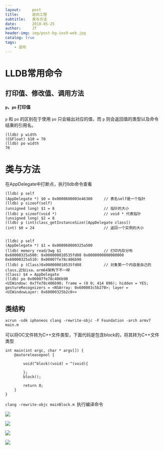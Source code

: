 ```yaml
---
layout:     post
title:      逆向工程
subtitle:   类与方法
date:       2018-05-25
author:     JT
header-img: img/post-bg-ios9-web.jpg
catalog: true
tags:
    - 逆向
---
```


# LLDB常用命令

## 打印值、修改值、调用方法

#### `p`、`po` 打印值

`p` 和 `po` 的区别在于使用 `po` 只会输出对应的值，而 `p` 则会返回值的类型以及命令结果的引用名。

```
(lldb) p width
(CGFloat) $10 = 70
(lldb) po width
70
```

# 类与方法

在AppDelegate中打断点，执行lldb命令查看

```
(lldb) p self
(AppDelegate *) $0 = 0x0000600003e46380     // 表名self是一个指针
(lldb) p sizeof(self)
(unsigned long) $1 = 8                      // 指针的大小
(lldb) p sizeof(void *)                     // void * 代表指针
(unsigned long) $2 = 8
(lldb) p (int)class_getInstanceSize([AppDelegate class])
(int) $0 = 24                               // 返回一个实例的大小


(lldb) p self
(AppDelegate *) $1 = 0x000060000325a500
(lldb) memory read/3wg $1                   // 打印内存分布
0x60000325a500: 0x000000010535fd08 0x0000000000000000
0x60000325a510: 0x00007fe78c406b90
(lldb) p (Class)0x000000010535fd08          // 对象第一个内容是自己的class,近似isa，arm64架构下不一样
(Class) $4 = AppDelegate
(lldb) po 0x00007fe78c406b90
<UIWindow: 0x7fe78c406b90; frame = (0 0; 414 896); hidden = YES; gestureRecognizers = <NSArray: 0x600003c5b270>; layer = <UIWindowLayer: 0x60000325b2c0>>

```

## 类结构

`xcrun -sdk iphoneos clang -rewrite-objc -F Foundation -arch armv7 main.m`

可以将OC文件转为C++文件类型，下面代码是包含block的，将其转为C++文件类型

```
int main(int argc, char * argv[]) {
    @autoreleasepool {
        
        void(^block)(void) = ^(void){
            
        };
        block();
        
        return 0;
    }
}
```

`clang -rewrite-objc mainBlock.m `执行编译命令


![](https://wtj900.github.io/img/reverse/类的结构.jpg)

![](https://wtj900.github.io/img/reverse/ivar结构.png)

![](https://wtj900.github.io/img/reverse/Method.png)

![](https://wtj900.github.io/img/reverse/运行时类的结构.png)